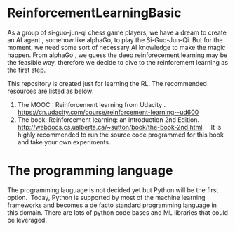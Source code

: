 # ReinforcementLearningBasic 
As a group of si-guo-jun-qi chess game players, we have a dream to create an AI agent , somehow like alphaGo, to play the Si-Guo-Jun-Qi. But for the moment, we need some sort of necessary AI knowledge to make the magic happen. From alphaGo , we guess the deep reinforecement learning may be the feasible way, therefore we decide to dive to the reinforement learning as the first step. 

This repository is created just for learning the RL.
The recommended resources are listed as below:

1.  The MOOC :  Reinforcement learning from Udacity .  https://cn.udacity.com/course/reinforcement-learning--ud600
2.  The book:    Reinforcement learning: an introduction 2nd Edition.   http://webdocs.cs.ualberta.ca/~sutton/book/the-book-2nd.html
     It is highly recommended to run the source code programmed for this book and take your own experiments.  
     
     
 
# The programming language
 The programming lauguage is not decided yet but Python will be the first option.  Today, Python is supported by most of the machine learning  frameworks and becomes a de facto standard programming language in this domain. There are lots of python code bases and ML libraries  that could be leveraged.  
 
